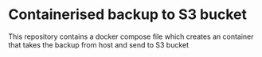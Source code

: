 # Containerised backup to S3 bucket 

This repository contains a docker compose file which creates an container that takes the backup from  host and send to S3 bucket
